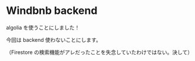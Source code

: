 # Windbnb backend

algolia を使うことにしました！

今回は backend 使わないことにします。

（Firestore の検索機能がアレだったことを失念していたわけではない。決して）
